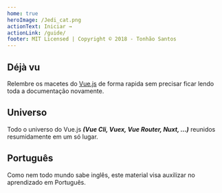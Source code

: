 ```yaml
---
home: true
heroImage: /Jedi_cat.png
actionText: Iniciar →
actionLink: /guide/
footer: MIT Licensed | Copyright © 2018 - Tonhão Santos
---
```


<div class="features">
  <div class="feature">
    <h2>Déjà vu</h2>
    <p>Relembre os macetes do <a href="https://br.vuejs.org/">Vue.js</a> de forma rapida sem precisar ficar lendo toda a documentação novamente.</p>
  </div>
  <div class="feature">
    <h2>Universo</h2>
    <p>Todo o universo do Vue.js <i><strong>(Vue Cli, Vuex, Vue Router, Nuxt, ...)</strong></i> reunidos resumidamente em um só lugar.</p>
  </div>
  <div class="feature">
    <h2>Português</h2>
    <p>Como nem todo mundo sabe inglês, este material visa auxilizar no aprendizado em Português.</p>
  </div>
</div>